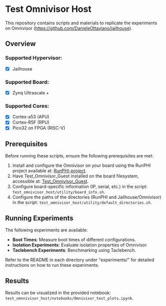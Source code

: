 # **Test Omnivisor Host**

This repository contains scripts and materials to replicate the experiments on Omnivisor (https://github.com/DanieleOttaviano/jailhouse).

## Overview

### Supported Hypervisor:
- [x] Jailhouse

### Supported Board:
- [x] Zynq Ultrascale +

### Supported Cores:
- [x] Cortex-a53 (APU)
- [x] Cortex-R5F (RPU)
- [x] Pico32 on FPGA (RISC-V)

## Prerequisites

Before running these scripts, ensure the following prerequisites are met:

1. Install and configure the Omnivisor on your board using the RunPHI project available at: [RunPHI-project](https://dessert.unina.it:8088/ldesi/runphi/-/tree/main/scripts).
2. Have Test_Omnivisor_Guest installed on the board filesystem, accessible at: [Test_Omnivisor_Guest](https://github.com/DanieleOttaviano/test_omnivisor_guest).
3. Configure board-specific information (IP, serial, etc.) in the script: `test_omnivisor_host/utility/board_info.sh`.
4. Configure the paths of the directories (RunPHI and Jailhouse/Omnivisor) in the script: `test_omnivisor_host/utility/default_directories.sh`.

## Running Experiments

The following experiments are available:

- **Boot Times**: Measure boot times of different configurations.
- **Isolation Experiments**: Evaluate isolation properties of Omnivisor.
- **Taclebench Experiments**: Benchmarking using Taclebench.

Refer to the README in each directory under "experiments/" for detailed instructions on how to run these experiments.

## Results

Results can be visualized in the provided notebook: `test_omnnivisor_host/notebooks/Omnivisor_test_plots.ipynb`.
